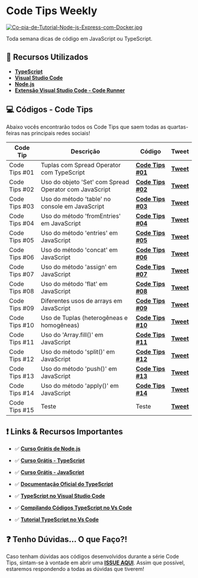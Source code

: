 # Code Tips Weekly

[![Co-pia-de-Tutorial-Node-js-Express-com-Docker.jpg](https://i.postimg.cc/v8V8Gmbs/Co-pia-de-Tutorial-Node-js-Express-com-Docker.jpg)](https://postimg.cc/G9bnQd47)

Toda semana dicas de código em JavaScript ou TypeScript.

## 🚀 Recursos Utilizados

- **[TypeScript](https://www.typescriptlang.org/download)**
- **[Visual Studio Code](https://code.visualstudio.com/?WT.mc_id=javascript-36001-gllemos)**
- **[Node.js](https://nodejs.org/en/)**
- **[Extensão Visual Studio Code - Code Runner](https://marketplace.visualstudio.com/items?itemName=formulahendry.code-runner&WT.mc_id=javascript-36001-gllemos)**

## 💻 Códigos - Code Tips

Abaixo vocês encontrarão todos os Code Tips que saem todas as quartas-feiras nas principais redes sociais!

| Code Tip  | Descrição  | Código  |  Tweet  |
|---|---|---|---|
| Code Tips #01 | Tuplas com Spread Operator com TypeScript | **[Code Tips #01](code-tips/code-tips-01.ts)**  |  **[Tweet](https://twitter.com/glaucia_lemos86/status/1417917256575619073)** |
| Code Tips #02 |  Uso do objeto 'Set' com Spread Operator com JavaScript | **[Code Tips #02](code-tips/code-tips-02.js)** | **[Tweet](https://twitter.com/glaucia_lemos86/status/1420373519930699779)** |
| Code Tips #03 | Uso do método 'table' no console em JavaScript | **[Code Tips #03](code-tips/code-tips-03.js)** | **[Tweet](https://twitter.com/glaucia_lemos86/status/1422968142247120899)** |
| Code Tips #04 | Uso do método 'fromEntries' em JavaScript | **[Code Tips #04](code-tips/code-tips-04.js)** | **[Tweet](https://twitter.com/glaucia_lemos86/status/1425464520642732036)** |
| Code Tips #05 | Uso do método 'entries' em JavaScript | **[Code Tips #05](code-tips/code-tips-05.js)** | **[Tweet](https://twitter.com/glaucia_lemos86/status/1427993688307757062)** |
| Code Tips #06  | Uso do método 'concat' em JavaScript | **[Code Tips #06](code-tips/code-tips-06.js)**  | **[Tweet](https://twitter.com/glaucia_lemos86/status/1433819717463052302)** |
| Code Tips #07 | Uso do método 'assign' em JavaScript | **[Code Tips #07](code-tips/code-tips-07.js)**  | **[Tweet](https://twitter.com/glaucia_lemos86/status/1435610069425692675)** |
| Code Tips #08 | Uso do método 'flat' em JavaScript | **[Code Tips #08](code-tips/code-tips-08.js)**  | **[Tweet](https://twitter.com/glaucia_lemos86/status/1440705507056971776)** |
| Code Tips #09 | Diferentes usos de arrays em JavaScript | **[Code Tips #09](code-tips/code-tips-09.js)** | **[Tweet](https://twitter.com/glaucia_lemos86/status/1448303109919416322)** |
| Code Tips #10 | Uso de Tuplas (heterogêneas e homogêneas) | **[Code Tips #10](code-tips/code-tips-10.ts)**  | **[Tweet](https://twitter.com/glaucia_lemos86/status/1450869515269591044)** |
| Code Tips #11 | Uso do 'Array.fill()' em JavaScript  | **[Code Tips #11](code-tips/code-tips-11.js)** | **[Tweet](https://twitter.com/glaucia_lemos86/status/1460977700538101766)** |
| Code Tips #12  | Uso do método 'split()' em JavaScript  | **[Code Tips #12](code-tips/code-tips-12.js)**  | **[Tweet](https://twitter.com/glaucia_lemos86/status/1478749778225864711)** |
| Code Tips #13  | Uso do método 'push()' em JavaScript  | **[Code Tips #13](code-tips/code-tips-13.js)** | **[Tweet](https://twitter.com/glaucia_lemos86/status/1483835720238260227)** |
| Code Tips #14  | Uso do método 'apply()' em JavaScript  | **[Code Tips #14](code-tips/code-tips-14.js)** | **[Tweet](https://twitter.com/glaucia_lemos86/status/1486444634079469570)** |
| Code Tips #15  | Teste  | Teste  | **[Tweet]()** |

## ❗️ Links & Recursos Importantes

- ✅ **[Curso Grátis de Node.js](https://docs.microsoft.com/learn/paths/build-javascript-applications-nodejs/?WT.mc_id=javascript-36001-gllemos)**
- ✅ **[Curso Grátis - TypeScript](https://docs.microsoft.com/pt-br/learn/paths/build-javascript-applications-typescript/?WT.mc_id=javascript-36001-gllemos)**
- ✅ **[Curso Grátis - JavaScript](https://github.com/glaucia86/js-101-beginners-ms)**

- ✅ **[Documentação Oficial do TypeScript](http://typescriptlang.org/docs/handbook/)**
- ✅ **[TypeScript no Visual Studio Code](https://code.visualstudio.com/docs/languages/typescript?WT.mc_id=javascript-36001-gllemos)**
- ✅ **[Compilando Códigos TypeScript no Vs Code](https://code.visualstudio.com/docs/typescript/typescript-compiling?WT.mc_id=javascript-36001-gllemos)**
- ✅ **[Tutorial TypeScript no Vs Code](https://code.visualstudio.com/docs/typescript/typescript-tutorial?WT.mc_id=javascript-36001-gllemos)**

## ❓ Tenho Dúvidas... O que Faço?!

Caso tenham dúvidas aos códigos desenvolvidos durante a série Code Tips, sintam-se à vontade em abrir uma **[ISSUE AQUI](https://github.com/glaucia86/code-tips-weekly/issues)**. Assim que possível, estaremos respondendo a todas as dúvidas que tiverem!


